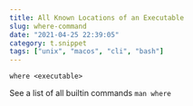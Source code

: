 ```yaml
---
title: All Known Locations of an Executable
slug: where-command
date: "2021-04-25 22:39:05"
category: t.snippet
tags: ["unix", "macos", "cli", "bash"]
---
```


`where <executable>`

See a list of all builtin commands
`man where`
